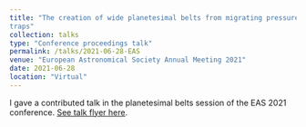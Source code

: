 ```yaml
---
title: "The creation of wide planetesimal belts from migrating pressure
traps"
collection: talks
type: "Conference proceedings talk"
permalink: /talks/2021-06-28-EAS
venue: "European Astronomical Society Annual Meeting 2021"
date: 2021-06-28
location: "Virtual"
---
```


I gave a contributed talk in the planetesimal belts session of the EAS 2021 conference. [See talk flyer here](http://elle-miller.github.io/files/EAS2021_Paper_695.pdf).
